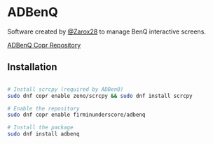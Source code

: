 # ADBenQ

Software created by [@Zarox28](https://github.com/Zarox28) to manage BenQ interactive screens.

[ADBenQ Copr Repository](https://copr.fedorainfracloud.org/coprs/firminunderscore/adbenq/)

## Installation

```bash

# Install scrcpy (required by ADBenQ)
sudo dnf copr enable zeno/scrcpy && sudo dnf install scrcpy

# Enable the repository
sudo dnf copr enable firminunderscore/adbenq

# Install the package
sudo dnf install adbenq

```
